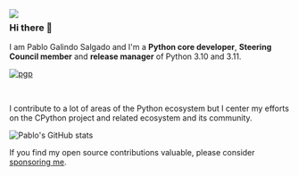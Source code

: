 <img align="left" src="https://orhun.dev/img/crow.png">

### Hi there 👋

I am Pablo Galindo Salgado and I'm a **Python core developer**, **Steering Council member** and **release manager** of Python 3.10 and 3.11.

[![pgp](https://img.shields.io/badge/pgp-0x64E628F8D684696D-313131?style=flat&labelColor=313131&color=313131)](https://github.com/pablogsal.gpg)

<br>

I contribute to a lot of areas of the Python ecosystem but I center my efforts on the CPython project and related ecosystem and its community.


![Pablo's GitHub stats](https://github-readme-stats.vercel.app/api?username=pablogsal&show_icons=true&theme=radical) 

If you find my open source contributions valuable, please consider [sponsoring me](https://github.com/sponsors/pablogsal).
